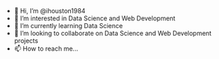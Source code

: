 - 👋 Hi, I’m @ihouston1984
- 👀 I’m interested in Data Science and Web Development
- 🌱 I’m currently learning Data Science
- 💞️ I’m looking to collaborate on Data Science and Web Development projects
- 📫 How to reach me...

<!---
ihouston1984/ihouston1984 is a ✨ special ✨ repository because its `README.md` (this file) appears on your GitHub profile.
You can click the Preview link to take a look at your changes.
--->
